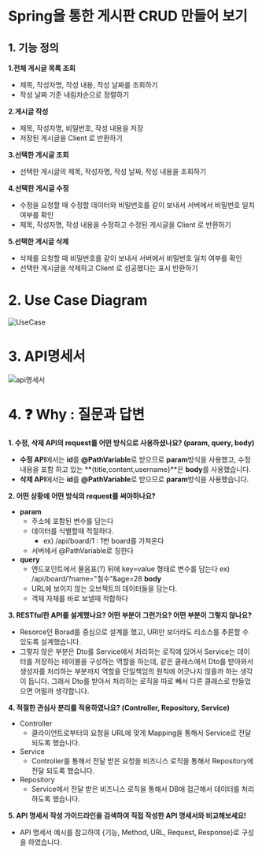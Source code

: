 # Spring을 통한 게시판 CRUD 만들어 보기

## 1. 기능 정의
**1.전체 게시글 목록 조회**
+ 제목, 작성자명, 작성 내용, 작성 날짜를 조회하기
+ 작성 날짜 기준 내림차순으로 정렬하기

**2.게시글 작성**
+ 제목, 작성자명, 비밀번호, 작성 내용을 저장
+ 저장된 게시글을 Client 로 반환하기

**3.선택한 게시글 조회**
+ 선택한 게시글의 제목, 작성자명, 작성 날짜, 작성 내용을 조회하기

**4.선택한 게시글 수정**
+ 수정을 요청할 때 수정할 데이터와 비밀번호를 같이 보내서 서버에서 비밀번호 일치 여부를 확인
+ 제목, 작성자명, 작성 내용을 수정하고 수정된 게시글을 Client 로 반환하기

**5.선택한 게시글 삭제** 
+ 삭제를 요청할 때 비밀번호를 같이 보내서 서버에서 비밀번호 일치 여부를 확인 
+ 선택한 게시글을 삭제하고 Client 로 성공했다는 표시 반환하기

# 2. Use Case Diagram
![UseCase](https://user-images.githubusercontent.com/95588392/217296892-7b3ac700-0efe-4734-b430-23589f86cb8d.png)

# 3. API명세서
![api명세서](https://user-images.githubusercontent.com/95588392/217297014-454becf1-7fcf-4bd4-b8be-d84aa7352d04.png)

# 4. ❓ Why : 질문과 답변
**1. 수정, 삭제 API의 request를 어떤 방식으로 사용하셨나요? (param, query, body)**
+ **수정 API**에서는 **id**를 **@PathVariable**로 받으므로 **param**방식을 사용했고, 수정내용을 포함 하고 있는 **{title,content,username}**은 **body**를 사용했습니다. 
+ **삭제 API**에서는 **id**를 **@PathVariable**로 받으므로 **param**방식을 사용했습니다.

**2. 어떤 상황에 어떤 방식의 request를 써야하나요?**
+ **param**
  + 주소에 포함된 변수를 담는다
  + 데이터를 식별할때 적절하다.
    + ex) /api/board/1 : 1번 board를 가져온다
  + 서버에서 @PathVariable로 칭한다 
+ **query**
  + 엔드포인트에서 물음표(?) 뒤에 key=value 형태로 변수를 담는다
    ex) /api/board/?name="철수"&age=28
  **body**
  + URL에 보이지 않는 오브젝트의 데이터들을 담는다.
  + 객체 자체를 바로 보낼때 적합하다

**3. RESTful한 API를 설계했나요? 어떤 부분이 그런가요? 어떤 부분이 그렇지 않나요?**
 + Resorce인 Borad를 중심으로 설계를 했고, URI만 보더라도 리소스를 추론할 수 있도록 설계했습니다. 
 + 그렇지 않은 부분은 Dto를 Service에서 처리하는 로직에 있어서 Service는 데이터를 저장하는 테이블을 구성하는 역할을 하는데,
   같은 클래스에서 Dto를 받아와서 생성자를 처리하는 부분까지 역할을 단일책임의 원칙에 어긋나지 않을까 하는 생각이 듭니다.
   그래서 Dto를 받아서 처리하는 로직을 따로 빼서 다른 클래스로 만들었으면 어떨까 생각합니다.

**4. 적절한 관심사 분리를 적용하였나요? (Controller, Repository, Service)**
  + Controller 
    + 클라이언트로부터의 요청을 URL에 맞게 Mapping을 통해서 Service로 전달 되도록 했습니다.
  + Service 
    + Controller를 통해서 전달 받은 요청을 비즈니스 로직을 통해서 Repository에 전달 되도록 했습니다.
  + Repository
    + Service에서 전달 받은 비즈니스 로직을 통해서 DB에 접근해서 데이터를 처리하도록 했습니다. 

**5. API 명세서 작성 가이드라인을 검색하여 직접 작성한 API 명세서와 비교해보세요!**
  + API 명세서 예시를 참고하여 {기능, Method, URL, Request, Response}로 구성을 하였습니다.
